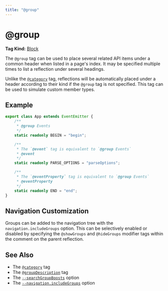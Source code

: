 ```yaml
---
title: "@group"
---
```


# @group

**Tag Kind:** [Block](../tags.md#Block-Tags)

The `@group` tag can be used to place several related API items under a common header when
listed in a page's index. It may be specified multiple times to list a reflection under several
headings.

Unlike the [`@category`](category.md) tag, reflections will be automatically placed under
a header according to their kind if the `@group` tag is not specified. This tag can be used to
simulate custom member types.

## Example

```ts
export class App extends EventEmitter {
    /**
     * @group Events
     */
    static readonly BEGIN = "begin";

    /**
     * The `@event` tag is equivalent to `@group Events`
     * @event
     */
    static readonly PARSE_OPTIONS = "parseOptions";

    /**
     * The `@eventProperty` tag is equivalent to `@group Events`
     * @eventProperty
     */
    static readonly END = "end";
}
```

## Navigation Customization

Groups can be added to the navigation tree with the `navigation.includeGroups`
option. This can be selectively enabled or disabled by specifying
the `@showGroups` and `@hideGroups` modifier tags within
the comment on the parent reflection.

## See Also

-   The [`@category`](category.md) tag
-   The [`@groupDescription`](groupDescription.md) tag
-   The [`--searchGroupBoosts`](../options/output.md#searchGroupBoosts) option
-   The [`--navigation.includeGroups`](../options/output.md#navigation) option
